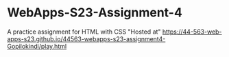 # WebApps-S23-Assignment-4
A practice assignment for HTML with CSS
 "Hosted at" https://44-563-web-apps-s23.github.io/44563-webapps-s23-assignment4-Gopilokindi/play.html
